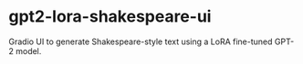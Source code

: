 # gpt2-lora-shakespeare-ui
Gradio UI to generate Shakespeare-style text using a LoRA fine-tuned GPT-2 model.
